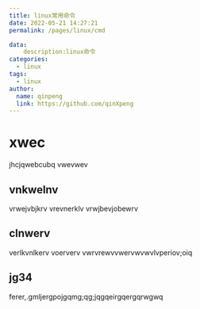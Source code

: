 ```yaml
---
title: linux常用命令
date: 2022-05-21 14:27:21
permalink: /pages/linux/cmd

data:
    description:linux命令
categories: 
  - linux
tags: 
  - linux
author: 
  name: qinpeng
  link: https://github.com/qinXpeng
---
```


# xwec
jhcjqwebcubq
vwevwev
## vnkwelnv
vrwejvbjkrv
vrevnerklv
vrwjbevjobewrv
## clnwerv
verlkvnlkerv
voerverv
vwrvrewvvwervwvwvlvperiov;oiq
## jg34
ferer,.gmljergpojgqmg;qg;jqgqeirgqergqrwgwq